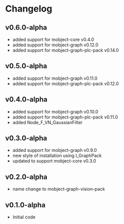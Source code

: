 # Changelog

## v0.6.0-alpha

- added support for mobject-core v0.4.0
- added support for mobject-graph v0.12.0
- added support for mobject-graph-plc-pack v0.14.0

## v0.5.0-alpha

- added support for mobject-graph v0.11.0
- added support for mobject-graph-plc-pack v0.12.0

## v0.4.0-alpha

- added support for mobject-graph v0.10.0
- added support for mobject-graph-plc-pack v0.11.0
- added Node_F_VN_GaussianFilter

## v0.3.0-alpha

- added support for mobject-graph v0.9.0
- new style of installation using I_GraphPack
- updated to support mobject-core v0.3.0

## v0.2.0-alpha

- name change to mobject-graph-vision-pack

## v0.1.0-alpha

- Initial code

